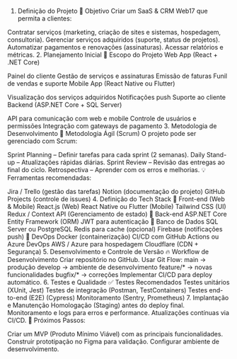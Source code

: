 1. Definição do Projeto
📌 Objetivo
Criar um SaaS & CRM Web17 que permita a clientes:

Contratar serviços (marketing, criação de sites e sistemas, hospedagem, consultoria).
Gerenciar serviços adquiridos (suporte, status de projetos).
Automatizar pagamentos e renovações (assinaturas).
Acessar relatórios e métricas.
2. Planejamento Inicial
🎯 Escopo do Projeto
Web App (React + .NET Core)

Painel do cliente
Gestão de serviços e assinaturas
Emissão de faturas
Funil de vendas e suporte
Mobile App (React Native ou Flutter)

Visualização dos serviços adquiridos
Notificações push
Suporte ao cliente
Backend (ASP.NET Core + SQL Server)

API para comunicação com web e mobile
Controle de usuários e permissões
Integração com gateways de pagamento
3. Metodologia de Desenvolvimento
🔄 Metodologia Ágil (Scrum)
O projeto pode ser gerenciado com Scrum:

Sprint Planning – Definir tarefas para cada sprint (2 semanas).
Daily Stand-up – Atualizações rápidas diárias.
Sprint Review – Revisão das entregas ao final do ciclo.
Retrospectiva – Aprender com os erros e melhorias.
💡 Ferramentas recomendadas:

Jira / Trello (gestão das tarefas)
Notion (documentação do projeto)
GitHub Projects (controle de issues)
4. Definição do Tech Stack
🔧 Front-end (Web & Mobile)
React.js (Web)
React Native ou Flutter (Mobile)
Tailwind CSS (UI)
Redux / Context API (Gerenciamento de estado)
🔧 Back-end
ASP.NET Core
Entity Framework (ORM)
JWT para autenticação
🔧 Banco de Dados
SQL Server ou PostgreSQL
Redis para cache (opcional)
Firebase (notificações push)
🔧 DevOps
Docker (containerização)
CI/CD com GitHub Actions ou Azure DevOps
AWS / Azure para hospedagem
Cloudflare (CDN + Segurança)
5. Desenvolvimento e Controle de Versão
🔥 Workflow de Desenvolvimento
Criar repositório no GitHub.
Usar Git Flow:
main → produção
develop → ambiente de desenvolvimento
feature/* → novas funcionalidades
bugfix/* → correções
Implementar CI/CD para deploy automático.
6. Testes e Qualidade
✅ Testes Recomendados
Testes unitários (XUnit, Jest)
Testes de integração (Postman, TestContainers)
Testes end-to-end (E2E) (Cypress)
Monitoramento (Sentry, Prometheus)
7. Implantação e Manutenção
Homologação (Staging) antes do deploy final.
Monitoramento e logs para erros e performance.
Atualizações contínuas via CI/CD.
📌 Próximos Passos:

Criar um MVP (Produto Mínimo Viável) com as principais funcionalidades.
Construir prototipação no Figma para validação.
Configurar ambiente de desenvolvimento.

